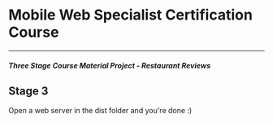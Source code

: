 # Mobile Web Specialist Certification Course

---

#### _Three Stage Course Material Project - Restaurant Reviews_

## Stage 3

Open a web server in the dist folder and you're done :)
